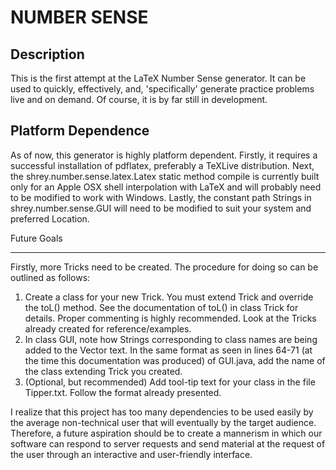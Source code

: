 NUMBER SENSE
============


Description
------------


This is the first attempt at the LaTeX Number Sense generator. It can be used to
quickly, effectively, and, 'specifically' generate practice problems live and on
demand. Of course, it is by far still in development.


Platform Dependence
---------------------

As of now, this generator is highly platform dependent. Firstly, it requires a 
successful installation of pdflatex, preferably a TeXLive distribution. Next,
the shrey.number.sense.latex.Latex static method compile is currently built
only for an Apple OSX shell interpolation with LaTeX and will probably need
to be modified to work with Windows. Lastly, the constant path Strings in 
shrey.number.sense.GUI will need to be modified to suit your system and
preferred Location.

Future Goals
_______________

Firstly, more Tricks need to be created. The procedure for doing so can be
outlined as follows: 

1.  Create a class for your new Trick. You must extend Trick and override the 
    toL() method. See the documentation of toL() in class Trick for details.
    Proper commenting is highly recommended. Look at the Tricks already
    created for reference/examples.
2.  In class GUI, note how Strings corresponding to class names are being 
    added to the Vector<String> text. In the same format as seen in lines
    64-71 (at the time this documentation was produced) of GUI.java, add
    the name of the class extending Trick you created.
3.  (Optional, but recommended) Add tool-tip text for your class in the file
    Tipper.txt. Follow the format already presented.
    
I realize that this project has too many dependencies to be used easily by
the average non-technical user that will eventually by the target audience.
Therefore, a future aspiration should be to create a mannerism in which
our software can respond to server requests and send material at the request 
of the user through an interactive and user-friendly interface.

